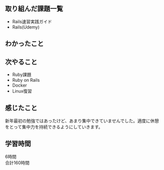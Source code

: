 ## 取り組んだ課題一覧
- Rails速習実践ガイド
- Rails(Udemy)

## わかったこと


## 次やること
- Ruby課題
- Ruby on Rails
- Docker
- Linux復習

## 感じたこと
新年最初の勉強ではあったけど、あまり集中できていませんでした。適度に休憩をとって集中力を持続できるようにしていきます。

## 学習時間
6時間<br />
合計160時間